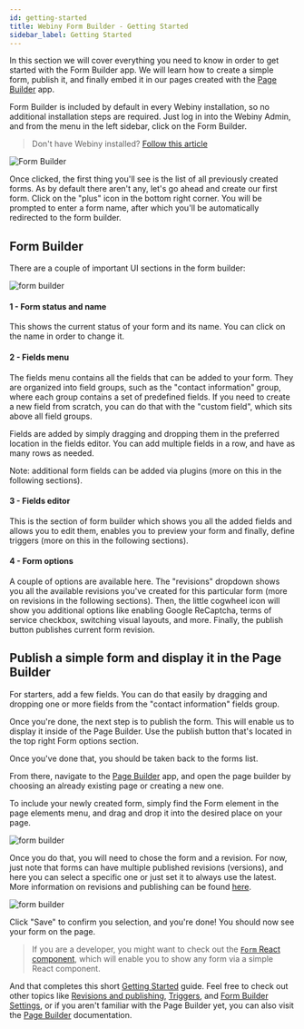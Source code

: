 ```yaml
---
id: getting-started
title: Webiny Form Builder - Getting Started
sidebar_label: Getting Started
---
```


In this section we will cover everything you need to know in order to get started with the Form Builder app. We will learn how to create a simple form, publish it, and finally embed it in our pages created with the [Page Builder](/docs/webiny-apps/page-builder/introduction) app.

Form Builder is included by default in every Webiny installation,
so no additional installation steps are required. Just log in into
the Webiny Admin, and from the menu in the left sidebar, click on the Form Builder.

> Don't have Webiny installed? [Follow this article](get-started/quick-start.md)


![Form Builder](/img/webiny-apps/form-builder/getting-started/open-via-sidebar.png)

Once clicked, the first thing you'll see is the list of all previously created forms.
As by default there aren't any, let's go ahead and create our first form. Click on the "plus"
icon in the bottom right corner. You will be prompted to enter a form name, after which you'll be automatically redirected to the form builder.

## Form Builder

There are a couple of important UI sections in the form builder:

![form builder](/img/webiny-apps/form-builder/getting-started/form-builder-ui.png)

#### 1 - Form status and name

This shows the current status of your form and its name. You can click on the name in order to change it.

#### 2 - Fields menu

The fields menu contains all the fields that can be added to your form. They are organized into field groups, such as the "contact information" group, where each group contains a set of predefined fields. If you need to create a new field from scratch, you can do that with the "custom field", which sits above all field groups.

Fields are added by simply dragging and dropping them in the preferred location in the fields editor. You can add multiple fields in a row, and have as many rows as needed.

Note: additional form fields can be added via plugins (more on this in the following sections).

#### 3 - Fields editor

This is the section of form builder which shows you all the added fields and allows you to edit them, enables you to preview your form and finally, define triggers (more on this in the following sections).

#### 4 - Form options

A couple of options are available here. The "revisions" dropdown shows you all the available revisions you've created for this particular form (more on revisions in the following sections). Then, the little cogwheel icon will show you additional options like enabling Google ReCaptcha, terms of service checkbox, switching visual layouts, and more. Finally, the publish button publishes current form revision.

## Publish a simple form and display it in the Page Builder

For starters, add a few fields. You can do that easily by dragging and dropping one or more fields from the "contact information" fields group.

Once you're done, the next step is to publish the form. This will enable us to display it inside of the Page Builder. Use the publish button that's located in the top right Form options section.

Once you've done that, you should be taken back to the forms list.

From there, navigate to the [Page Builder](/docs/webiny-apps/page-builder/introduction) app, and open the page builder by choosing an already existing page or creating a new one.

To include your newly created form, simply find the Form element in the page elements menu, and drag and drop it into the desired place on your page.

![form builder](/img/webiny-apps/form-builder/getting-started/page-builder-embed-form.png)

Once you do that, you will need to chose the form and a revision. For now, just note that forms can have multiple published revisions (versions), and here you can select a specific one or just set it to always use the latest. More information on revisions and publishing can be found [here](/docs/webiny-apps/form-builder/revisions-and-publishing).

![form builder](/img/webiny-apps/form-builder/getting-started/page-builder-choose-form.png)

Click "Save" to confirm you selection, and you're done! You should now see your form on the page.

> If you are a developer, you might want to check out the [`Form` React component](/docs/webiny-apps/form-builder/react-component), which will enable you to show any form via a simple React component.

And that completes this short [Getting Started](/docs/webiny-apps/form-builder/getting-started) guide. Feel free to check out other topics like [Revisions and publishing](/docs/webiny-apps/form-builder/revisions-and-publishing), [Triggers](/docs/webiny-apps/form-builder/triggers), and [Form Builder Settings](<(/docs/webiny-apps/form-builder/settings)>), or if you aren't familiar with the Page Builder yet, you can also visit the [Page Builder](/docs/webiny-apps/page-builder/introduction) documentation.

